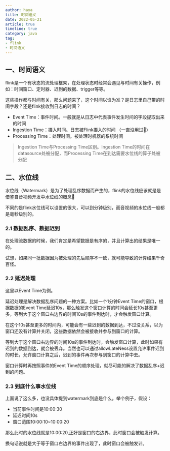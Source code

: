 ```yaml
---
author: haya
title: 时间语义
date: 2022-05-21
article: true
timeline: true
category: java
tag:
- flink
- 时间语义
---
```



## 一、时间语义
flink是一个有状态的流处理框架，在处理状态时经常会遇见与时间有关操作，例如：时间窗口、定时器、迟到的数据、trigger等等。

这些操作都与时间有关，那么问题来了，这个时间以谁为准？是日志里自己带的时间字段？还是flink接收到日志的时间？
- Event Time：事件时间。一般就是从日志中代表事件发生时间的字段提取出来的时间
- Ingestion Time：摄入时间。日志被Flink摄入的时间 （一直没用过🐶）
- Processing Time：处理时间。被处理时机器的系统时间
> Ingestion Time与Processing Time区别。Ingestion Time的时间在datasource处被分配，而Processing Time在到达需要水位线的算子处被分配

## 二、水位线

水位线（Watermark）是为了处理乱序数据而产生的，flink的水位线应该就是是借鉴自音视频开发中水位线的概念🐶

不同的是flink水位线可以设置的很大，可以到分钟级别，而音视频的水位线一般都是毫秒级别的。

### 2.1 数据乱序、数据迟到

在处理流数据的时候，我们肯定是希望数据是有序的，并且计算出的结果是唯一的。

试想，如果同一批数据因为被处理的先后顺序不一致，就可能导致的计算结果千奇百怪。

### 2.2 延迟处理
这里以Event Time为例。

延迟处理是解决数据乱序问题的一种方案。比如一个1分钟Event Time的窗口，根据数据的Event Time延迟10s，那么触发这个窗口计算的时间会延长10s甚至更多，等到大于这个窗口右边界的时间10s的事件到达时，才会触发窗口计算。

在这个10s甚至更多的时间内，可能会有一些迟到的数据到达，不过没关系，以为窗口还没有计算并关闭，这些数据依然会被接收并参与到窗口的计算。

等到大于这个窗口右边界的时间10s的事件到达时，会触发窗口计算，此时如果有迟到的数据到达，就会被丢弃。当然也可以通过allowLateNess设置允许事件迟到的时长，允许窗口计算之后，迟到的事件再次参与到窗口的计算中去。

窗口计算时再按照事件的Event Time的顺序处理，就尽可能的解决了数据乱序+迟到的问题。

### 2.3 到底什么事水位线

上面说了这么多，也没具体提到watermark到底是什么。举个例子，假设：
- 当前事件时间是10:00:30 
- 延迟时间10s
- 窗口范围10:00:10~10:00:20

那么此时的水位线就是10:00:20,正好是窗口的右边界，此时窗口会被触发计算。

换句话说就是大于等于窗口右边界的事件出现了，此时窗口会被触发计。

